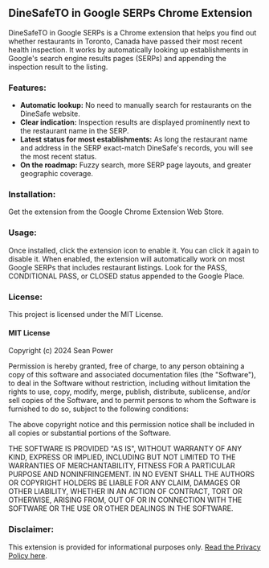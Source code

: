 <h2>DineSafeTO in Google SERPs Chrome Extension</h2>
DineSafeTO in Google SERPs is a Chrome extension that helps you find out whether restaurants in Toronto, Canada have passed their most recent health inspection. It works by automatically looking up establishments in Google's search engine results pages (SERPs) and appending the inspection result to the listing.

<h3>Features:</h3> 

<ul>
<li><strong>Automatic lookup:</strong> No need to manually search for restaurants on the DineSafe website.</li>
<li><strong>Clear indication:</strong> Inspection results are displayed prominently next to the restaurant name in the SERP.</li>
<li><strong>Latest status for most establishments:</strong> As long the restaurant name and address in the SERP exact-match DineSafe's records, you will see the most recent status.</li>
<li><strong>On the roadmap:</strong> Fuzzy search, more SERP page layouts, and greater geographic coverage.</li>
</ul>

<h3>Installation:</h3>

Get the extension from the Google Chrome Extension Web Store.

<h3>Usage:</h3>

Once installed, click the extension icon to enable it. You can click it again to disable it. When enabled, the extension will automatically work on most Google SERPs that includes restaurant listings. Look for the PASS, CONDITIONAL PASS, or CLOSED status appended to the Google Place.

<h3>License:</h3>

This project is licensed under the MIT License.

<h4>MIT License</h4>

Copyright (c) 2024 Sean Power

Permission is hereby granted, free of charge, to any person obtaining a copy of this software and associated documentation files (the "Software"), to deal in the Software without restriction, including without limitation the rights to use, copy, modify, merge, publish, distribute, sublicense, and/or sell copies of the Software, and to permit persons to whom the Software is furnished to do so, subject to the following conditions:

The above copyright notice and this permission notice shall be included in all copies or substantial portions of the Software.

THE SOFTWARE IS PROVIDED "AS IS", WITHOUT WARRANTY OF ANY KIND, EXPRESS OR IMPLIED, INCLUDING BUT NOT LIMITED TO THE WARRANTIES OF MERCHANTABILITY, FITNESS FOR A PARTICULAR PURPOSE AND NONINFRINGEMENT. IN NO EVENT SHALL THE AUTHORS OR COPYRIGHT HOLDERS BE LIABLE FOR ANY CLAIM, DAMAGES OR OTHER LIABILITY, WHETHER IN AN ACTION OF CONTRACT, TORT OR OTHERWISE, ARISING FROM, OUT OF OR IN CONNECTION WITH THE SOFTWARE OR THE USE OR OTHER DEALINGS IN THE SOFTWARE.

<h3>Disclaimer:</h3>

This extension is provided for informational purposes only. <a href="https://seanmpower.com/privacy-policy-dinesafeto" target="_blank">Read the Privacy Policy here</a>.

